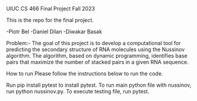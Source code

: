 UIUC CS 466 Final Project Fall 2023

This is the repo for the final project.

-Piotr Bel
-Daniel Dilan
-Diwakar Basak

Problem:- 
The goal of this project is to develop a computational tool
for predicting the secondary structure of RNA molecules using the
Nussinov algorithm. The algorithm, based on dynamic programming,
identifies base pairs that maximize the number of stacked pairs
in a given RNA sequence.

How to run
Please follow the instructions below to run the code.

Run pip install pytest to install pytest. 
To run main python file with nussinov, run python nussinov.py.
To execute testing file, run pytest.
